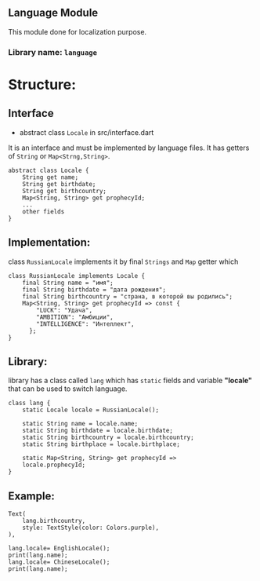 ## Language Module

This module done for localization purpose.

### Library name: `language`

# Structure:

## Interface 

- abstract class `Locale` in src/interface.dart

It is an interface and must be implemented by language files.
It has getters of `String` or `Map<Strng,String>`. 

```
abstract class Locale {
    String get name;
    String get birthdate;
    String get birthcountry;
    Map<String, String> get prophecyId;
    ...
    other fields
}
```

## Implementation:

class `RussianLocale` implements it by final `Strings` and `Map` getter which

```
class RussianLocale implements Locale {
    final String name = "имя";
    final String birthdate = "дата рождения";
    final String birthcountry = "страна, в которой вы родились";
    Map<String, String> get prophecyId => const {
        "LUCK": "Удача",
        "AMBITION": "Амбиции",
        "INTELLIGENCE": "Интеллект",
      };
}
```

## Library:

library has a class called `lang` which has `static` fields and variable **"locale"** that can be used to switch language.

```
class lang {
    static Locale locale = RussianLocale();

    static String name = locale.name;
    static String birthdate = locale.birthdate;
    static String birthcountry = locale.birthcountry;
    static String birthplace = locale.birthplace;

    static Map<String, String> get prophecyId => 
    locale.prophecyId;
} 
```

## Example:

```
Text(
    lang.birthcountry, 
    style: TextStyle(color: Colors.purple),
),
```

```
lang.locale= EnglishLocale();
print(lang.name);
lang.locale= ChineseLocale();
print(lang.name);
```
